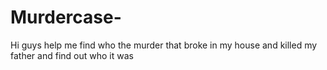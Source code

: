 # Murdercase-
Hi guys help me find who the murder that broke in my house and killed my father and find out who it was
